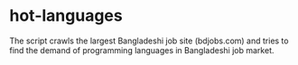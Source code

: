 hot-languages
=============

The script crawls the largest Bangladeshi job site (bdjobs.com) and tries to find the demand of programming languages in Bangladeshi job market.
